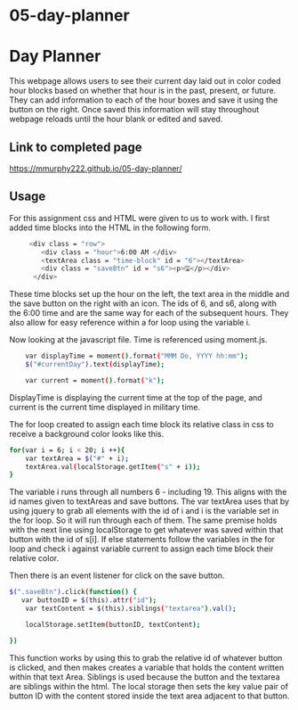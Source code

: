 # 05-day-planner

# Day Planner

This webpage allows users to see their current day laid out in color coded hour blocks based on whether that hour is in the past, present, or future. They can add information to each of the hour boxes and save it using the button on the right. Once saved this information will stay throughout webpage reloads until the hour blank or edited and saved. 

## Link to completed page

https://mmurphy222.github.io/05-day-planner/

## Usage
For this assignment css and HTML were given to us to work with. I first added time blocks into the HTML in the following form. 

```bash
     <div class = "row">
        <div class = "hour">6:00 AM </div>
        <textArea class = "time-block" id = "6"></textArea>
        <div class = "saveBtn" id = "s6"><p>🖫</p></div>
      </div>
```
These time blocks set up the hour on the left, the text area in the middle and the save button on the right with an icon. The ids of 6, and s6, along with the 6:00 time and are the same way for each of the subsequent hours. They also allow for easy reference within a for loop using the variable i.

Now looking at the javascript file. Time is referenced using moment.js. 

```bash
    var displayTime = moment().format("MMM Do, YYYY hh:mm");
    $("#currentDay").text(displayTime);

    var current = moment().format("k");
```
DisplayTime is displaying the current time at the top of the page, and current is the current time displayed in military time.

The for loop created to assign each time block its relative class in css to receive a background color looks like this. 

```bash
for(var i = 6; i < 20; i ++){
    var textArea = $("#" + i);
    textArea.val(localStorage.getItem("s" + i));
}
```   
The variable i runs through all numbers 6 - including 19. This aligns with the id names given to textAreas and save buttons. The var textArea uses that by using jquery to grab all elements with the id of i and i is the variable set in the for loop. So it will run through each of them. The same premise holds with the next line using localStorage to get whatever was saved within that button with the id of s[i]. If else statements follow the variables in the for loop and check i against variable current to assign each time block their relative color. 

Then there is an event listener for click on the save button.

```bash
$(".saveBtn").click(function() {
   var buttonID = $(this).attr("id");
    var textContent = $(this).siblings("textarea").val();

    localStorage.setItem(buttonID, textContent);

})
```
This function works by using this to grab the relative id of whatever button is clicked, and then makes creates a variable that holds the content written within that text Area. Siblings is used because the button and the textarea are siblings within the html. The local storage then sets the key value pair of button ID with the content stored inside the text area adjacent to that button. 
